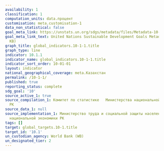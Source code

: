 ```yaml
---
availability: 1
classification: 1
computation_units: data.процент
customisation: meta.customisation-1
data_non_statistical: false
goal_meta_link: https://unstats.un.org/sdgs/metadata/files/Metadata-10-01-01.pdf
goal_meta_link_text: United Nations Sustainable Development Goals Metadata (PDF 221
  KB)
graph_title: global_indicators.10-1-1.title
graph_type: line
indicator: 10.1.1
indicator_name: global_indicators.10-1-1.title
indicator_sort_order: 10-01-01
layout: indicator
national_geographical_coverage: meta.Казахстан
permalink: /10-1-1/
published: true
reporting_status: complete
sdg_goal: '10'
source_active_1: true
source_compilation_1: Комитет по статистике   Министерства национальной экономики
  РК
source_data_1: null
source_implementation_1: Министерство труда и социальной защиты населения РК, Министерство
  национальной экономики РК
tags: []
target: global_targets.10-1.title
target_id: '10.1'
un_custodian_agency: World Bank (WB)
un_designated_tier: 2
---
```


